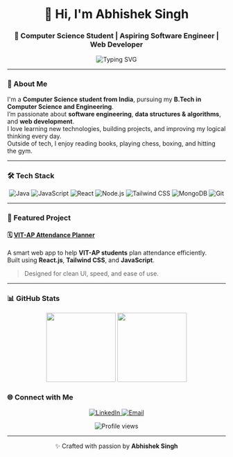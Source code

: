 <!-- Header -->
<h1 align="center">👋 Hi, I'm Abhishek Singh</h1>
<h3 align="center">🚀 Computer Science Student | Aspiring Software Engineer | Web Developer</h3>

<p align="center">
  <img src="https://readme-typing-svg.herokuapp.com?font=Fira+Code&weight=500&pause=1000&color=0E75B6&center=true&vCenter=true&width=435&lines=Full+Stack+Developer;Java+%7C+React+%7C+DSA+Lover;Always+Learning+Something+New" alt="Typing SVG" />
</p>

---

### 🌱 About Me
I'm a **Computer Science student from India**, pursuing my **B.Tech in Computer Science and Engineering**.  
I’m passionate about **software engineering**, **data structures & algorithms**, and **web development**.  
I love learning new technologies, building projects, and improving my logical thinking every day.  
Outside of tech, I enjoy reading books, playing chess, boxing, and hitting the gym.  

---

### 🛠️ Tech Stack
<p align="center">
  <img src="https://img.shields.io/badge/Java-ED8B00?logo=java&logoColor=white&style=for-the-badge" alt="Java"/>
  <img src="https://img.shields.io/badge/JavaScript-F7DF1E?logo=javascript&logoColor=black&style=for-the-badge" alt="JavaScript"/>
  <img src="https://img.shields.io/badge/React-20232A?logo=react&logoColor=61DAFB&style=for-the-badge" alt="React"/>
  <img src="https://img.shields.io/badge/Node.js-333333?logo=node.js&logoColor=339933&style=for-the-badge" alt="Node.js"/>
  <img src="https://img.shields.io/badge/Tailwind_CSS-0EA5E9?logo=tailwind-css&logoColor=white&style=for-the-badge" alt="Tailwind CSS"/>
  <img src="https://img.shields.io/badge/MongoDB-2B2B2B?logo=mongodb&logoColor=47A248&style=for-the-badge" alt="MongoDB"/>
  <img src="https://img.shields.io/badge/Git-333333?logo=git&logoColor=F05032&style=for-the-badge" alt="Git"/>
</p>

---

### 🧩 Featured Project
#### 🗓️ [VIT-AP Attendance Planner](https://vit-ap-attendance-planner.vercel.app/)
A smart web app to help **VIT-AP students** plan attendance efficiently.  
Built using **React.js**, **Tailwind CSS**, and **JavaScript**.  
> Designed for clean UI, speed, and ease of use.

---
### 📊 GitHub Stats
<p align="center">
  <img src="https://github-readme-stats-sigma-five.vercel.app/api?username=abhisheksingh7566&show_icons=true&theme=tokyonight&hide_border=true&border_radius=10&count_private=true" height="160px" />
  <img src="https://streak-stats.demolab.com?user=abhisheksingh7566&theme=tokyonight&hide_border=true&border_radius=10" height="160px" />
</p>

### 🌐 Connect with Me
<p align="center">
  <a href="https://www.linkedin.com/in/abhisheksingh7566" target="_blank">
    <img src="https://img.shields.io/badge/LinkedIn-0A66C2?logo=linkedin&logoColor=white&style=for-the-badge" alt="LinkedIn"/>
  </a>
  <a href="mailto:abhisheksingh708226@gmail.com" target="_blank">
    <img src="https://img.shields.io/badge/Email-D14836?logo=gmail&logoColor=white&style=for-the-badge" alt="Email"/>
  </a>
</p>

<p align="center">
  <img src="https://komarev.com/ghpvc/?username=abhisheksingh7566&color=0E75B6&style=flat-square&label=Profile+Views" alt="Profile views"/>
</p>

---

<p align="center">✨ Crafted with passion by <b>Abhishek Singh</b></p>
